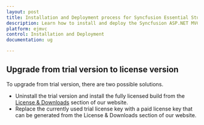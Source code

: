 ```yaml
---
layout: post
title: Installation and Deployment process for Syncfusion Essential Studio ASP.NET MVC products
description: Learn how to install and deploy the Syncfusion ASP.NET MVC component
platform: ejmvc
control: Installation and Deployment
documentation: ug

---
```


## Upgrade from trial version to license version

To upgrade from trial version, there are two possible solutions.

* Uninstall the trial version and install the fully licensed build from the [License & Downloads](https://www.syncfusion.com/account/downloads) section of our website.  
* Replace the currently used trial license key with a paid license key that can be generated from the License & Downloads section of our website.
